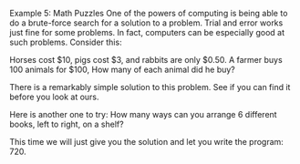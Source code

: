 Example 5: Math Puzzles
One of the powers of computing is being able to do a brute-force search for a solution to a problem. Trial and error works just fine for some problems. In fact, computers can be especially good at such problems. Consider this:

Horses cost $10, pigs cost $3, and rabbits are only $0.50. A farmer buys 100 animals for $100, How many of each animal did he buy? 

There is a remarkably simple solution to this problem. See if you can find it before you look at ours.

Here is another one to try:
How many ways can you arrange 6 different books, left to right, on a shelf? 

This time we will just give you the solution and let you write the program: 720.